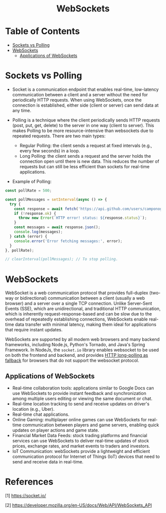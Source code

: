 <div align='center'>
  <h1> WebSockets </h1>
</div>

# Table of Contents

- [Sockets vs Polling](#sockets-vs-polling)
- [WebSockets](#websockets)
  - [Applications of WebSockets](#applications-of-websockets)

# Sockets vs Polling

- Socket is a communication endpoint that enables real-time, low-latency communication between a client and a server without the need for periodically HTTP requests. When using WebSockets, once the connection is established, either side (client or server) can send data at any time.

- Polling is a technique where the client periodically sends HTTP requests (post, put, get, delete) to the server in one way (client to server). This makes Polling to be more resource-intensive than websockets due to repeated requests. There are two main types:
  - Regular Polling: the client sends a request at fixed intervals (e.g., every few seconds) in a loop.
  - Long Polling: the client sends a request and the server holds the connection open until there is new data. This reduces the number of requests but can still be less efficient than sockets for real-time applications.
  
- Example of Polling:
```javascript
const pollRate = 500;

const pollMessages = setInterval(async () => {
  try {
    const response = await fetch('https://api.github.com/users/camponogaraviera'); 
    if (!response.ok) {
      throw new Error(`HTTP error! status: ${response.status}`);
    }
    const messages = await response.json();
    console.log(messages);
  } catch (error) {
    console.error('Error fetching messages:', error);
  }
}, pollRate);

// clearInterval(pollMessages); // To stop polling.
```
  
# WebSockets

WebSocket is a web communication protocol that provides full-duplex (two-way or bidirectional) communication between a client (usually a web browser) and a server over a single TCP connection. Unlike Server-Sent Events (SSE), which are unidirectional, and traditional HTTP communication, which is inherently request-response-based and can be slow due to the overhead of repeatedly establishing connections, WebSockets enable real-time data transfer with minimal latency, making them ideal for applications that require instant updates.

WebSockets are supported by all modern web browsers and many backend frameworks, including Node.js, Python's Tornado, and Java's Spring Framework. In NodeJs, the `socket.io` library enables websocket to be used on both the frontend and backend, and provides [HTTP long-polling as fallback](https://socket.io/docs/v4/how-it-works/) for browsers that do not support the websocket protocol.

## Applications of WebSockets

- Real-time collaboration tools: applications similar to Google Docs can use WebSockets to provide instant feedback and synchronization among multiple users editing or viewing the same document or chat.
- Real-time location tracking to send and receive updates on driver's location (e.g., Uber).
- Real-time chat applications.
- Online Gaming: multiplayer online games can use WebSockets for real-time communication between players and game servers, enabling quick updates on player actions and game state.
- Financial Market Data Feeds: stock trading platforms and financial services can use WebSockets to deliver real-time updates of stock prices, exchange rates, and market events to traders and investors.
- IoT Communication: webSockets provide a lightweight and efficient communication protocol for Internet of Things (IoT) devices that need to send and receive data in real-time.

# References

[1] https://socket.io/

[2] https://developer.mozilla.org/en-US/docs/Web/API/WebSockets_API
